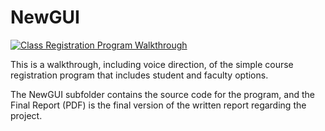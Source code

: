 # NewGUI


[![Class Registration Program Walkthrough](http://img.youtube.com/vi/3JZWzxAmqa4/0.jpg)](https://www.youtube.com/watch?v=3JZWzxAmqa4)

This is a walkthrough, including voice direction, of the simple course registration program that includes student and faculty options.

The NewGUI subfolder contains the source code for the program, and the Final Report (PDF) is the final version of the written report regarding the project. 
